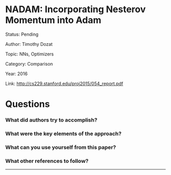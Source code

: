 # NADAM: Incorporating Nesterov Momentum into Adam
Status: Pending

Author: Timothy Dozat

Topic: NNs, Optimizers

Category: Comparison

Year: 2016

Link: http://cs229.stanford.edu/proj2015/054_report.pdf

# Questions

### What did authors try to accomplish?

### What were the key elements of the approach?

### What can you use yourself from this paper?

### What other references to follow?

---